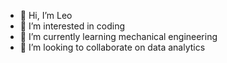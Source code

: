 - 👋 Hi, I’m Leo
- 👀 I’m interested in coding
- 🌱 I’m currently learning mechanical engineering
- 💞️ I’m looking to collaborate on data analytics

<!---
leo0122/leo0122 is a ✨ special ✨ repository because its `README.md` (this file) appears on your GitHub profile.
You can click the Preview link to take a look at your changes.
--->
